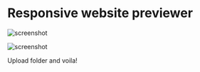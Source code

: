 Responsive website previewer
============================

![screenshot](https://raw.github.com/fourroses666/responsive-preview/master/screendump.jpg)

![screenshot](https://raw.github.com/fourroses666/responsive-preview/master/screendump2.jpg)

Upload folder and voila!